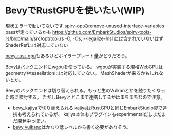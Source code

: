 # BevyでRustGPUを使いたい(WIP)
現状エラーで動いてないです
spirv-optのremove-unused-interface-variables passが走っているかも
    https://github.com/EmbarkStudios/spirv-tools-rs/blob/main/src/opt/tool.rs
    -O, -Os, --legalize-hlsl には含まれていないはず
ShaderRefには対応していない

[bevy-rust-gpu](https://github.com/Bevy-Rust-GPU/bevy-rust-gpu)もあるけどボイラープレート量がどうだろう。

Bevyはバックエンドにwgpuを使っている。
wgpuが実装する規格WebGPUはgeometryやtessellationには対応していない。
MeshShaderが来るかもしれないとか。

Bevyのバックエンドは切り替えられる。もっと生のVulkanとかを触りたくなった時に検討する。
ただしBevyとどこまで連携してるかはまちまちなので注意。
* [bevy_kajiya](https://github.com/seabassjh/bevy-kajiya)で切り替えられる
[kajiya](https://github.com/EmbarkStudios/kajiya)はRustGPUと同じEmbarkStudio製で連携も考えられているが、
kajiya本体もプラグインもexperimentalだしまだまだ開発中っぽい。
* [bevy_vulkano](https://github.com/hakolao/bevy_vulkano)はかなり低レベルから書く必要がありそう。


